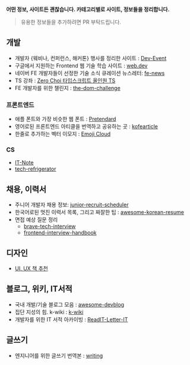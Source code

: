 **어떤 정보, 사이트든 괜찮습니다. 카테고리별로 사이트, 정보들을 정리합니다.**

> 유용한 정보들을 추가하려면 PR 부탁드립니다.

## 개발

- 개발자 {웨비나, 컨퍼런스, 해커톤} 행사를 정리한 사이트 : [Dev-Event](https://github.com/brave-people/Dev-Event)
- 구글에서 지원하는 Frontend 웹 기술 학습 사이트 : [web.dev](https://web.dev/)
- 네이버 FE 개발자들이 선정한 기술 소식 큐레이션 뉴스레터: [fe-news](https://github.com/naver/fe-news)
- TS 강좌 : [Zero Choi 타입스크립트 올인원 TS](https://www.youtube.com/watch?app=desktop&v=blLXcRupAAA)
- FE 개발자를 위한 챌린지 : [the-dom-challenge](https://github.com/devkodeio/the-dom-challenge)

### 프론트엔드

- 애플 폰트와 가장 비슷한 웹 폰트 : [Pretendard](https://github.com/orioncactus/pretendard)
- 영어로된 프론트엔드 아티클을 번역하고 공유하는 곳 : [kofearticle](https://kofearticle.substack.com/about)
- 한줄로 추가하는 벡터 이모지 : [Emoji Cloud](https://alohe.github.io/emojicloud/)

### CS

- [IT-Note](https://github.com/InSeong-So/IT-Note)
- [tech-refrigerator](https://github.com/GimunLee/tech-refrigerator)

## 채용, 이력서

- 주니어 개발자 채용 정보: [junior-recruit-scheduler](https://github.com/jojoldu/junior-recruit-scheduler)
- 한국어로된 멋진 이력서 목록, 그리고 짜잘한 팁 : [awesome-korean-resume](https://github.com/9j/awesome-korean-resume)
- 면접 예상 질문 정리
  - [brave-tech-interview](https://github.com/brave-people/brave-tech-interview)
  - [frontend-interview-handbook](https://www.frontendinterviewhandbook.com/kr/javascript-questions)

## 디자인

- [UI, UX 책 추천](https://designcompass.org/2022/07/17/ux-design-bible/)

## 블로그, 위키, IT서적

- 국내 개발/기술 블로그 모음 : [awesome-devblog](https://github.com/awesome-devblog/awesome-devblog)
- 집단 지성의 힘. k-wiki : [k-wiki](https://kwiki.devserum.com/)
- 개발자를 위한 IT 서적 아카이빙 : [ReadIT-Letter-IT](https://www.notion.so/ReadIT-Letter-IT-6c11b1b3749e45e58268e816b1e473ea)

## 글쓰기

- 엔지니어를 위한 글쓰기 번역본 : [writing](https://gist.github.com/longfin/a54f29d866b2deff2e872aeafd4c0f56#file-writing-md)
